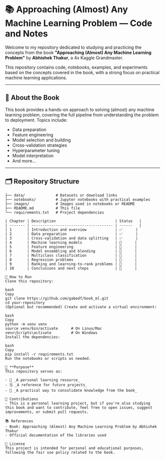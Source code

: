 # 📚 Approaching (Almost) Any Machine Learning Problem — Code and Notes

Welcome to my repository dedicated to studying and practicing the concepts from the book **"Approaching (Almost) Any Machine Learning Problem"** by **Abhishek Thakur**, a 4x Kaggle Grandmaster.

This repository contains code, notebooks, examples, and experiments based on the concepts covered in the book, with a strong focus on practical machine learning applications.

---

## 🚀 About the Book

This book provides a hands-on approach to solving (almost) any machine learning problem, covering the full pipeline from understanding the problem to deployment. Topics include:

- Data preparation
- Feature engineering
- Model selection and building
- Cross-validation strategies
- Hyperparameter tuning
- Model interpretation
- And more...

---

## 🗂️ Repository Structure

```plaintext
├── data/              # Datasets or download links
├── notebooks/         # Jupyter notebooks with practical examples
├── images/            # Images used in notebooks or README
├── README.md          # This file
└── requirements.txt   # Project dependencies

| Chapter | Description                           | Status   |
| ------- | ------------------------------------- | ------   |
| 1       | Introduction and overview             | ✅      |
| 2       | Data preparation                      | ✅      |
| 3       | Cross-validation and data splitting   | ✅      |
| 4       | Machine learning models               | 🔄      |
| 5       | Feature engineering                   | 🔄      |
| 6       | Model ensembling and blending         | 🔄      |
| 7       | Multiclass classification             | 🔄      |
| 8       | Regression problems                   | 🔄      |
| 9       | Ranking and learning-to-rank problems | 🔄      |
| 10      | Conclusions and next steps            | 🔄      |

🔧 How to Run
Clone this repository:

bash
Copy
git clone https://github.com/gabedf/book_ml.git
cd your-repository
(Optional but recommended) Create and activate a virtual environment:

bash
Copy
python -m venv venv
source venv/bin/activate      # On Linux/Mac
venv\Scripts\activate         # On Windows
Install the dependencies:

bash
Copy
pip install -r requirements.txt
Run the notebooks or scripts as needed.

🎯 **Purpose**
This repository serves as:

- 📖 _A personal learning resource_
- 🗒️ _A reference for future projects_
- 🧠 _A practical way to consolidate knowledge from the book_

🤝 Contributions
- This is a personal learning project, but if you're also studying this book and want to contribute, feel free to open issues, suggest improvements, or submit pull requests.

📚 References
- Book: Approaching (Almost) Any Machine Learning Problem by Abhishek Thakur
- Official documentation of the libraries used

📝 License
This project is intended for personal and educational purposes, following the fair use policy related to the book.

